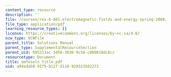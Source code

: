 ```yaml
---
content_type: resource
description: ''
file: /courses/res-6-001-electromagnetic-fields-and-energy-spring-2008/a94edab891f5b12fd116929323582272_emfesoln_title.pdf
file_type: application/pdf
learning_resource_types: []
license: https://creativecommons.org/licenses/by-nc-sa/4.0/
ocw_type: OCWFile
parent_title: Solutions Manual
parent_type: SupplementalResourceSection
parent_uid: 095211ac-3458-3030-9c56-c809018dc6cc
resourcetype: Document
title: emfesoln_title.pdf
uid: a94edab8-91f5-b12f-d116-929323582272
---
```

